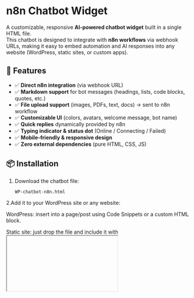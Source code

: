 # n8n Chatbot Widget  

A customizable, responsive **AI-powered chatbot widget** built in a single HTML file.  
This chatbot is designed to integrate with **n8n workflows** via webhook URLs, making it easy to embed automation and AI responses into any website (WordPress, static sites, or custom apps).  

## 🚀 Features  

- ✅ **Direct n8n integration** (via webhook URL)  
- ✅ **Markdown support** for bot messages (headings, lists, code blocks, quotes, etc.)  
- ✅ **File upload support** (images, PDFs, text, docs) → sent to n8n workflow  
- ✅ **Customizable UI** (colors, avatars, welcome message, bot name)  
- ✅ **Quick replies** dynamically provided by n8n  
- ✅ **Typing indicator & status dot** (Online / Connecting / Failed)  
- ✅ **Mobile-friendly & responsive design**  
- ✅ **Zero external dependencies** (pure HTML, CSS, JS)  

## 📦 Installation  

1. Download the chatbot file:  
   ```bash
   WP-chatbot-n8n.html
2.Add it to your WordPress site or any website:

WordPress: insert into a page/post using Code Snippets or a custom HTML block.

Static site: just drop the file and include it with <iframe> or inline.
Update the n8n webhook URL inside the file:
  ```
const chatbotConfig = {
  webhookUrl: "YOUR_N8N_WEBHOOK_URL_HERE", 
  ...
};
  ```
Example:
  ```
webhookUrl: "https://yourname.app.n8n.cloud/webhook/513107b3-xxxx"
  ```
